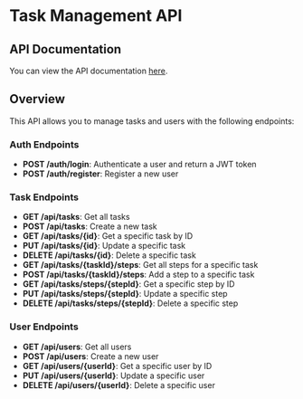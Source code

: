 # Task Management API

## API Documentation

You can view the API documentation [here](https://app.swaggerhub.com/apis/riabikinroman/TodoAPI/1.0.0).

## Overview

This API allows you to manage tasks and users with the following endpoints:

### Auth Endpoints
- **POST /auth/login**: Authenticate a user and return a JWT token
- **POST /auth/register**: Register a new user

### Task Endpoints
- **GET /api/tasks**: Get all tasks
- **POST /api/tasks**: Create a new task
- **GET /api/tasks/{id}**: Get a specific task by ID
- **PUT /api/tasks/{id}**: Update a specific task
- **DELETE /api/tasks/{id}**: Delete a specific task
- **GET /api/tasks/{taskId}/steps**: Get all steps for a specific task
- **POST /api/tasks/{taskId}/steps**: Add a step to a specific task
- **GET /api/tasks/steps/{stepId}**: Get a specific step by ID
- **PUT /api/tasks/steps/{stepId}**: Update a specific step
- **DELETE /api/tasks/steps/{stepId}**: Delete a specific step

### User Endpoints
- **GET /api/users**: Get all users
- **POST /api/users**: Create a new user
- **GET /api/users/{userId}**: Get a specific user by ID
- **PUT /api/users/{userId}**: Update a specific user
- **DELETE /api/users/{userId}**: Delete a specific user